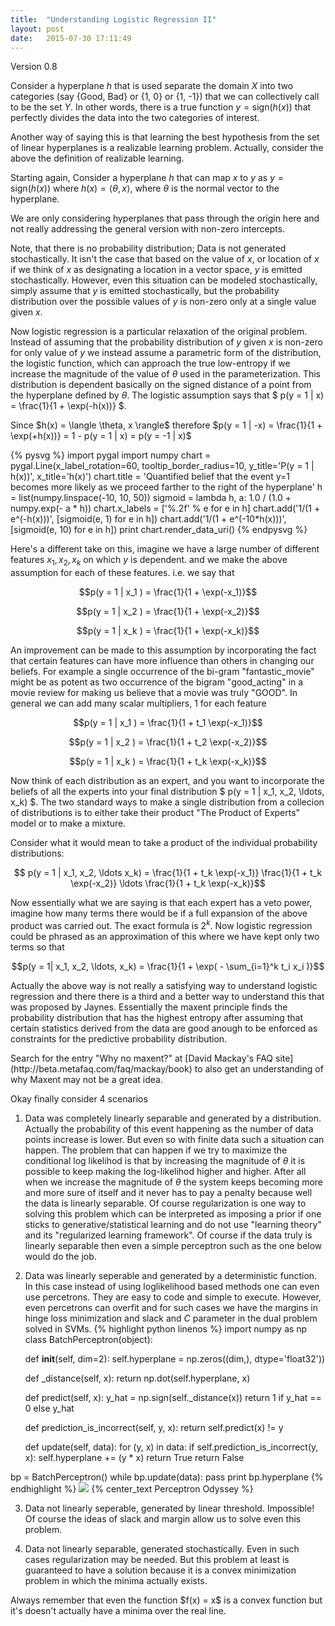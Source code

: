 ```yaml
---
title:  "Understanding Logistic Regression II"
layout: post
date:   2015-07-30 17:11:49
---
```

<div markdown="1" class="note">
Version 0.8
</div>


Consider a hyperplane $h$ that is used separate the domain $X$ into two categories (say {Good, Bad} or {1, 0} or {1, -1}) that we can collectively call to be the set $Y$. In other words, there is a true function $y = \text{sign}(h(x))$ that perfectly divides the data into the two categories of interest.

<div markdown="1" class="note">
Another way of saying this is that learning the best hypothesis from the set of linear hyperplanes is a realizable learning problem. Actually, consider the above the definition of realizable learning.
</div>

Starting again, Consider a hyperplane $h$ that can map $x$ to $y$ as $y = \text{sign}(h(x))$ where $h(x) = \langle \theta, x \rangle$, where $\theta$ is the normal vector to the hyperplane.

<div markdown="1" class="note">
We are only considering hyperplanes that pass through the origin here
and not really addressing the general version with non-zero
intercepts.
</div>

Note, that there is no probability distribution; Data is not generated
stochastically. It isn't the case that based on the value of $x$, or
location of $x$ if we think of $x$ as designating a location in a
vector space, $y$ is emitted stochastically. However, even this
situation can be modeled stochastically, simply assume that $y$ is
emitted stochastically, but the probability distribution over the
possible values of $y$ is non-zero only at a single value given $x$.

Now logistic regression is a particular relaxation of the original
problem. Instead of assuming that the probability distribution of $y$
given $x$ is non-zero for only value of $y$ we instead assume a
parametric form of the distribution, the logistic function, which can
approach the true low-entropy if we increase the magnitude of the
value of $\theta$ used in the parameterization. This distribution is
dependent basically on the signed distance of a point from the
hyperplane defined by $\theta$.
The logistic assumption says that
$ p(y = 1 | x) = \frac{1}{1 + \exp(-h(x))} $.

<div markdown="1" class="note">
Since $h(x) = \langle \theta, x \rangle$ therefore $p(y = 1 | -x) = \frac{1}{1 + \exp(+h(x))} = 1 - p(y = 1 | x) = p(y = -1 | x)$
</div>


{% pysvg %}
import pygal
import numpy
chart = pygal.Line(x_label_rotation=60, tooltip_border_radius=10,
                   y_title='P(y = 1 | h(x))', x_title='h(x)')
chart.title = 'Quantified belief that the event y=1 becomes more likely as we proceed farther to the right of the hyperplane'
h = list(numpy.linspace(-10, 10, 50))
sigmoid = lambda h, a: 1.0 / (1.0 + numpy.exp(- a * h))
chart.x_labels = ['%.2f' % e for e in h]
chart.add('1/(1 + e^(-h(x)))', [sigmoid(e, 1) for e in h])
chart.add('1/(1 + e^(-10*h(x)))', [sigmoid(e, 10) for e in h])
print chart.render_data_uri()
{% endpysvg %}

Here's a different take on this, imagine we have a large number of different features $x_1, x_2, x_k$ on which $y$ is dependent. and we make the above assumption for each of these features. i.e. we say that

$$p(y = 1 | x_1 ) = \frac{1}{1 + \exp(-x_1)}$$

$$p(y = 1 | x_2 ) = \frac{1}{1 + \exp(-x_2)}$$

$$p(y = 1 | x_k ) = \frac{1}{1 + \exp(-x_k)}$$

An improvement can be made to this assumption by incorporating the fact that certain features can have more influence than others in changing our beliefs. For example a single occurrence of the bi-gram "fantastic_movie" might be as potent as two occurrence of the bigram "good_acting" in a movie review for making us believe that a movie was truly "GOOD". In general we can add many scalar multipliers, 1 for each feature

$$p(y = 1 | x_1 ) = \frac{1}{1 + t_1 \exp(-x_1)}$$

$$p(y = 1 | x_2 ) = \frac{1}{1 + t_2 \exp(-x_2)}$$

$$p(y = 1 | x_k ) = \frac{1}{1 + t_k \exp(-x_k)}$$

Now think of each distribution as an expert, and you want to
incorporate the beliefs of all the experts into your final
distribution $ p(y = 1 | x_1, x_2, \ldots, x_k) $. The two standard ways to
make a single distribution from a collecion of distributions is to
either take their product "The Product of Experts" model or to make a
mixture.

Consider what it would mean to take a product of the individual probability distributions:

$$ p(y = 1 | x_1, x_2, \ldots x_k) = \frac{1}{1 + t_k \exp(-x_1)} \frac{1}{1 + t_k \exp(-x_2)} \ldots \frac{1}{1 + t_k \exp(-x_k)}$$

Now essentially what we are saying is that each expert has a veto power, imagine how many terms there would be if a full expansion of the above product was carried out. The exact formula is $2^k$. Now logistic regression could be phrased as an approximation of this where we have kept only two terms so that

$$p(y = 1| x_1, x_2, \ldots, x_k) = \frac{1}{1 + \exp( - \sum_{i=1}^k t_i x_i )}$$

Actually the above way is not really a satisfying way to understand
logistic regression and there there is a third and a better way to
understand this that was proposed by Jaynes. Essentially the maxent
principle finds the probability distribution that has the highest
entropy after assuming that certain statistics derived from the data
are good anough to be enforced as constraints for the predictive
probability distribution.

<div markdown="1" class="note">
Search for the entry "Why no maxent?" at
[David Mackay's FAQ site](http://beta.metafaq.com/faq/mackay/book) to
also get an understanding of why Maxent may not be a great idea.
</div>


Okay finally consider 4 scenarios

1. Data was completely linearly separable and generated by a
   distribution. Actually the probability of this event happening as
   the number of data points increase is lower. But even so with
   finite data such a situation can happen. The problem that can
   happen if we try to maximize the conditional log likelihod is that
   by increasing the magnitude of $\theta$ it is possible to keep
   making the log-likelihod higher and higher. After all when we
   increase the magnitude of $\theta$ the system keeps becoming more
   and more sure of itself and it never has to pay a penalty because
   well the data is linearly separable. Of course regularization is
   one way to solving this problem which can be interpreted as
   imposing a prior if one sticks to generative/statistical learning
   and do not use "learning theory" and its "regularized learning
   framework". Of course if the data truly is linearly separable then
   even a simple perceptron such as the one below would do the job.

2. Data was linearly seperable and generated by a deterministic
   function. In this case instead of using loglikelihood based methods
   one can even use percetrons. They are easy to code and simple to execute.
   However, even percetrons can overfit and for such cases we have
   the margins in hinge loss minimization and slack and $C$ parameter in
   the dual problem solved in SVMs.
   {% highlight python linenos %}
import numpy as np
class BatchPerceptron(object):

    def __init__(self, dim=2):
        self.hyperplane = np.zeros((dim,), dtype='float32'))

    def _distance(self, x):
        return np.dot(self.hyperplane, x)

    def predict(self, x):
        y_hat = np.sign(self._distance(x))
        return 1 if y_hat == 0 else y_hat

    def prediction_is_incorrect(self, y, x):
        return self.predict(x) != y

    def update(self, data):
        for (y, x) in data:
            if self.prediction_is_incorrect(y, x):
                self.hyperplane += (y * x)
                return True
        return False

bp = BatchPerceptron()
while bp.update(data):
    pass
print bp.hyperplane
   {% endhighlight %}
   ![]({{site.baseurl}}/res/perceptron_odyssey_25.gif)
   {% center_text Perceptron Odyssey %}

3. Data not linearly seperable, generated by linear
   threshold. Impossible! Of course the ideas of slack and margin
   allow us to solve even this problem.

4. Data not linearly separable, generated stochastically. Even in such
   cases regularization may be needed. But this problem at least is
   guaranteed to have a solution because it is a convex minimization
   problem in which the minima actually exists.

<div markdown="1" class="note">
Always remember that even the function $f(x) = x$ is a convex function
but it's doesn't actually have a minima over the real line.
</div>
